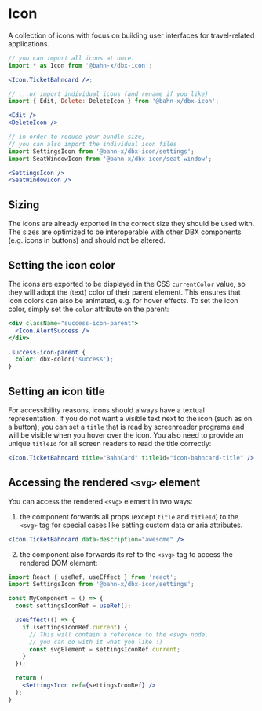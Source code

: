 # Icon

A collection of icons with focus on building user interfaces for travel-related applications.

```jsx
// you can import all icons at once:
import * as Icon from '@bahn-x/dbx-icon';

<Icon.TicketBahncard />;
```

```jsx
// ...or import individual icons (and rename if you like)
import { Edit, Delete: DeleteIcon } from '@bahn-x/dbx-icon';

<Edit />
<DeleteIcon />
```

```jsx
// in order to reduce your bundle size,
// you can also import the individual icon files
import SettingsIcon from '@bahn-x/dbx-icon/settings';
import SeatWindowIcon from '@bahn-x/dbx-icon/seat-window';

<SettingsIcon />
<SeatWindowIcon />
```

## Sizing

The icons are already exported in the correct size they should be used with.
The sizes are optimized to be interoperable with other DBX components (e.g. icons in buttons) and should not be altered.

## Setting the icon color

The icons are exported to be displayed in the CSS `currentColor` value, so they will adopt the (text) color of their parent element.
This ensures that icon colors can also be animated, e.g. for hover effects.
To set the icon color, simply set the `color` attribute on the parent:

```jsx
<div className="success-icon-parent">
  <Icon.AlertSuccess />
</div>
```

```css
.success-icon-parent {
  color: dbx-color('success');
}
```

## Setting an icon title

For accessibility reasons, icons should always have a textual representation. If you do not want a visible text next to the icon (such as on a button), you can set a `title` that is read by screenreader programs and will be visible when you hover over the icon. You also need to provide an unique `titleId` for all screen readers to read the title correctly:

```jsx
<Icon.TicketBahncard title="BahnCard" titleId="icon-bahncard-title" />
```

## Accessing the rendered `<svg>` element

You can access the rendered `<svg>` element in two ways:

1. the component forwards all props (except `title` and `titleId`) to the `<svg>` tag for special cases like setting custom data or aria attributes.

```jsx
<Icon.TicketBahncard data-description="awesome" />
```

2. the component also forwards its ref to the `<svg>` tag to access the rendered DOM element:

```jsx
import React { useRef, useEffect } from 'react';
import SettingsIcon from '@bahn-x/dbx-icon/settings';

const MyComponent = () => {
  const settingsIconRef = useRef();

  useEffect(() => {
    if (settingsIconRef.current) {
      // This will contain a reference to the <svg> node,
      // you can do with it what you like :)
      const svgElement = settingsIconRef.current;
    }
  });

  return (
    <SettingsIcon ref={settingsIconRef} />
  );
}
```

